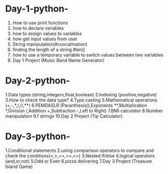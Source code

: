 # Day-1-python-
1. How to use print functions
2. how to declare variables
3. how to assign values to variables
4. how get input values from user
5. String manipulation(#concatination)
6. finding the length of a string #len()
7. how to use a temporary variable to switch values between two variables
8. Day 1 Project (Music Band Name Generator)
#####
# Day-2-python-
1.Data types (string,integers,float,boolean)
2.Indexing (positive,negative)
3.How to check the data type?
4.Type casting
5.Mathematical operations (+,-,*,/,//,**)
6.PEMDASLR (Paranthesis(),Exponents **,Multiplication *,Division /,Addition +,Subtraction -,Left to Right)
7.BMI calculator
8.Number manipulation
9.f strings
10.Day 2 Project (Tip Calculator)
#####
# Day-3-python-
1.Conditional statements
2.using comparison operators to compare and check the conditions(<,>,==,>=,<=)
3.Nested If/else
4.logical operators (and,or,not)
5.Odd or Even
6.pizza delivering
7.Day 3 Project (Treasure Island Game)


